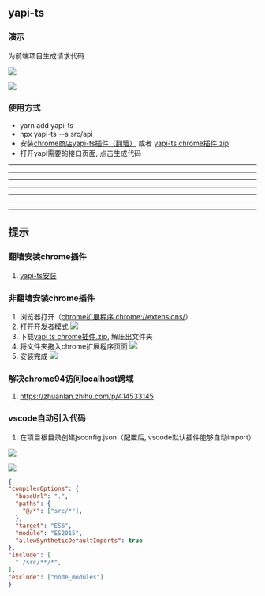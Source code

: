 ## yapi-ts

### 演示
为前端项目生成请求代码


![](https://image-c.weimobwmc.com/static-resource/5aefd2b8a9ed45a0b1b0f5710483ba42.gif)

![](https://image-c.weimobwmc.com/static-resource/04c28cfe7d704d2895091bfe22b36a07.jpg)

### 使用方式
* yarn add yapi-ts
* npx yapi-ts --s src/api
* 安装[chrome商店yapi-ts插件（翻墙）](https://chrome.google.com/webstore/detail/yapi-ts/nojjmcbnjafgcfhfmopkdjgbmmaeadmm) 或者 [yapi-ts chrome插件.zip](https://c.weimobwmc.com/static-resource/dcd672cadfd94f319759433f14574109.zip)
* 打开yapi需要的接口页面, 点击生成代码

<hr />
<hr />
<hr />
<hr />
<hr />
<hr />
<hr />

## 提示

### 翻墙安装chrome插件
1. [yapi-ts安装](https://chrome.google.com/webstore/detail/yapi-ts/nojjmcbnjafgcfhfmopkdjgbmmaeadmm)

### 非翻墙安装chrome插件
1. 浏览器打开（[chrome扩展程序 chrome://extensions/](chrome://extensions/)）
2. 打开开发者模式
  ![](https://image-c.weimobwmc.com/static-resource/f2a6196d383e4ab1af50a0276ab22d32.jpg)
3. 下载[yapi ts chrome插件.zip](https://c.weimobwmc.com/static-resource/dcd672cadfd94f319759433f14574109.zip), 解压出文件夹
4. 将文件夹拖入chrome扩展程序页面
  ![](https://image-c.weimobwmc.com/static-resource/642bfd1f9377405d86b017c8c2925e94.jpg)
5. 安装完成
  ![](https://image-c.weimobwmc.com/static-resource/9fb96eac41214b2ba61bbf14e22aa642.png)

### 解决chrome94访问localhost跨域
1. https://zhuanlan.zhihu.com/p/414533145

### vscode自动引入代码
1. 在项目根目录创建jsconfig.json（配置后, vscode默认插件能够自动import）

![](https://image-c.weimobwmc.com/static-resource/a880f1a8525d40cca4076497c24c0ac8.jpg)

![](https://image-c.weimobwmc.com/static-resource/2a5c9524cb894b5180d5ae998bf0f596.jpg)

  ``` json
{
  "compilerOptions": {
    "baseUrl": ".",
    "paths": {
      "@/*": ["src/*"],
    },
    "target": "ES6",
    "module": "ES2015",
    "allowSyntheticDefaultImports": true
  },
  "include": [
    "./src/**/*",
  ],
  "exclude": ["node_modules"]
}
  ```